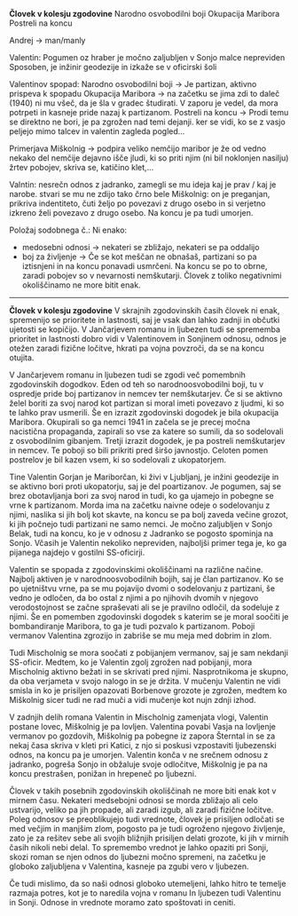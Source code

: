 **Človek v kolesju zgodovine**
Narodno osvobodilni boji
Okupacija Maribora
Postreli na koncu

Andrej -> man/manly

Valentin:
Pogumen oz hraber
je močno zaljubljen v Sonjo
malce nepreviden
Sposoben, je inžinir geodezije in izkaže se v oficirski šoli

Valentinov spopad:
Narodno osvobodilni boji -> Je partizan, aktivno prispeva k spopadu
Okupacija Maribora -> na začetku se jima zdi to daleč (1940) ni mu všeč, da je šla v gradec študirati. V zaporu je vedel, da  mora potrpeti in kasneje pride nazaj k partizanom.
Postreli na koncu -> Prodi temu se direktno ne bori, je pa zgrožen nad temi dejanji. ker se vidi, ko se z vasjo peljejo mimo talcev in valentin zagleda pogled...

Primerjava
Miškolnig ->
podpira veliko nemčijo
maribor je že od vedno nekako del nemčije dejavno išče jludi, ki so priti njim (ni bil noklonjen nasilju)
žrtev pobojev, skriva se, katičino klet,...

Valntin: nesrečn odnos z jadranko, zamegli se mu ideja kaj je prav / kaj je narobe. stvari se mu ne zdijo tako črno bele
Miškolnig: on je preganjan, prikriva indentiteto, čuti željo po povezavi z drugo osebo in si verjetno izkreno želi povezavo z drugo osebo. Na koncu je pa tudi umorjen.

Položaj sodobnega č.:
Ni enako:
 - medosebni odnosi -> nekateri se zbližajo, nekateri se pa oddalijo
 - boj za življenje -> Če se kot meščan ne obnašaš, partizani so pa iztisnjeni in na koncu ponavadi usmrčeni. Na koncu se po to obrne, zaradi pobojev so v nevarnosti nemškutarji.
 Človek z toliko negativnimi okoliščinamo ne more bitit enak.

---
**Človek v kolesju zgodovine**
V skrajnih zgodovinskih časih človek ni enak, spremenijo se prioritete in lastnosti, saj je vsak dan lahko zadnji in občutki ujetosti se kopičijo. V Jančarjevem romanu in ljubezen tudi se sprememba prioritet in lastnosti dobro vidi v Valentinovem in Sonjinem odnosu, odnos je otežen zaradi fizične ločitve, hkrati pa vojna povzroči, da se na koncu otujita.

V Jančarjevem romanu in ljubezen tudi se zgodi več pomembnih zgodovinskih dogodkov. Eden od teh so narodnoosvobodilni boji, tu v ospredje pride boj partizanov in nemcev ter nemškutarjev. Če si se aktivno želel boriti za svoj narod kot partizan si moral imeti povezavo z ljudmi, ki so te lahko prav usmerili. Še en izrazit zgodovinski dogodek je bila okupacija Maribora. Okupirali so ga nemci 1941 in začela se je precej močna nacistična propaganda, zapirali so vse za katere so sumili, da so sodelovali z osvobodilnim gibanjem. Tretji izrazit dogodek, je pa postreli nemškutarjev in nemcev. Te poboji so bili prikriti pred širšo javnostjo. Celoten pomen postrelov je bil kazen vsem, ki so sodelovali z ukopatorjem.

Tine Valentin Gorjan je Mariborčan, ki živi v Ljubljanj, je inžini geodezije in se aktivno bori proti ukopatorju, saj je del poartizanov. Je pogumen, saj se brez obotavljanja bori za svoj narod in tudi, ko ga ujamejo in pobegne se vrne k partizanom. Morda ima na začetku naivne odeje o sodelovanju z njimi, naslika si jih bolj kot skavte, na koncu se pa bolj zaveda večine grozot, ki jih počnejo tudi partizani ne samo nemci. Je močno zaljubljen v Sonjo Belak, tudi na koncu, ko je v odnosu z Jadranko se pogosto spominja na Sonjo. Včasih je Valentin nekoliko nepreviden, najboljši primer tega je, ko ga pijanega najdejo v gostilni SS-oficirji.

Valentin se spopada z zgodovinskimi okoliščinami na različne načine. Najbolj aktiven je v narodnoosvobodilnih bojih, saj je član partizanov. Ko se po ujetništvu vrne, pa se mu pojavijo dvomi o sodelovanju z partizani, še vedno je odločen, da bo ostal z njimi a po njihovih dvomih v njegovo verodostojnost se začne spraševati ali se je pravilno odločil, da sodeluje z njimi. Še en pomemben zgodovinski dogodek s katerim se je moral soočiti je bombandiranje Maribora, to ga je tudi pozvalo k partizanom. Poboji vermanov Valentina zgrozijo in zabriše se mu meja med dobrim in zlom.

Tudi Mischolnig se mora soočati z pobijanjem vermanov, saj je sam nekdanji SS-oficir. Medtem, ko je Valentin zgolj zgrožen nad pobijanji, mora Mischolnig aktivno bežati in se skrivati pred njimi. Nasprotnikoma je skupno, da oba verjameta v svojo nalogo in se je držita. V mučenju Valentin ne vidi smisla in ko je prisiljen opazovati Borbenove grozote je zgrožen, medtem ko Miškolnig sicer tudi ne rad muči a vidi mučenje kot nujn zdnji izhod.

V zadnjih delih romana Valentin in Mischolnig zamenjata vlogi, Valentin postane lovec, Miškolnig je pa lovljen. Valentina povabi Vasja na lovljenje vermanov po gozdovih, Miškolnig pa pobegne iz zapora Šterntal in se za nekaj časa skriva v kleti pri Katici, z njo si poskusi vzpostaviti ljubezenski odnos, na koncu pa je umorjen. Valentin konča v ne srečnem odnosu z jadranko, pogreša Sonjo in obžaluje svoje odločitve, Miškolnig je pa na koncu prestrašen, ponižan in hrepeneč po ljubezni.

Človek v takih posebnih zgodovinskih okoliščinah ne more biti enak kot v mirnem času. Nekateri medsebojni odnosi se morda zbližajo ali celo ustvarijo, veliko pa jih propade, ali zaradi izgub, ali zaradi fizične ločitve. Poleg odnosov se preoblikujejo tudi vrednote, človek je prisiljen odločati se med večjim in manjšim zlom, pogosto pa je tudi ogroženo njegovo življenje, zato je za rešitev sebe ali svojih bližnjih prisiljen delati grozote, ki jih v mirnih časih nikoli nebi delal. To spremembo vrednot je lahko opaziti pri Sonji, skozi roman se njen odnos do ljubezni močno spremeni, na začetku je globoko zaljubljena v Valentina, kasneje pa zgubi vero v ljubezen.

Če tudi mislimo, da so naši odnosi globoko utemeljeni, lahko hitro te temelje razmaja potres, kot je to naredila vojna v romanu In ljubezen tudi Valentinu in Sonji.
Odnose in vrednote moramo zato spoštovati in ceniti.
